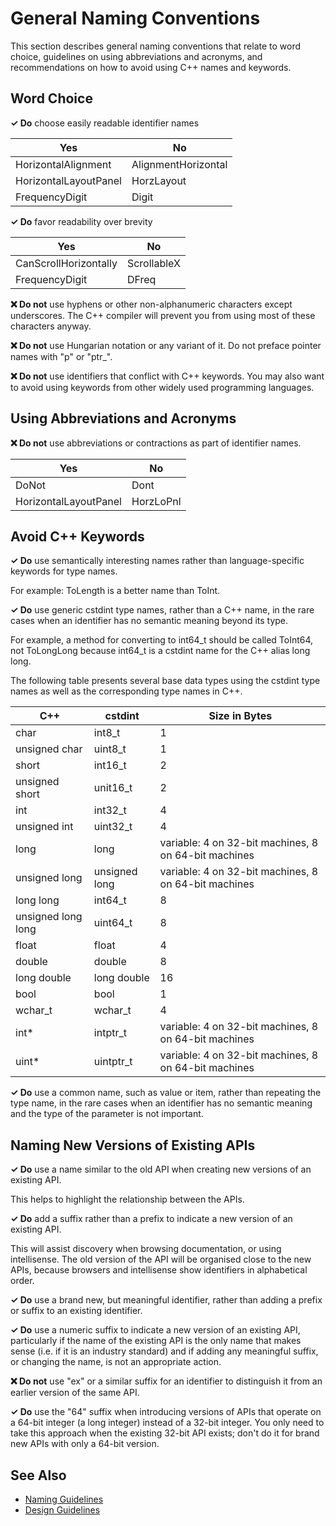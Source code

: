 # General Naming Conventions

This section describes general naming conventions that relate to word choice, guidelines on using
abbreviations and acronyms, and recommendations on how to avoid using C++ names and keywords.

## Word Choice

**✓ Do** choose easily readable identifier names

| Yes | No |
| --- | --- |
| HorizontalAlignment | AlignmentHorizontal |
| HorizontalLayoutPanel | HorzLayout |
| FrequencyDigit | Digit |

**✓ Do** favor readability over brevity

| Yes | No |
|--- | --- |
| CanScrollHorizontally | ScrollableX |
| FrequencyDigit | DFreq |

**❌ Do not** use hyphens or other non-alphanumeric characters except underscores. The C++ compiler will prevent you
from using most of these characters anyway.

**❌ Do not** use Hungarian notation or any variant of it. Do not preface pointer names with "p" or "ptr_".

**❌ Do not** use identifiers that conflict with C++ keywords. You may also want to avoid using keywords from other
widely used programming languages.

## Using Abbreviations and Acronyms

**❌ Do not** use abbreviations or contractions as part of identifier names.

| Yes | No |
| --- | --- |
| DoNot | Dont |
| HorizontalLayoutPanel | HorzLoPnl |

## Avoid C++ Keywords

**✓ Do** use semantically interesting names rather than language-specific keywords for type names.

For example: ToLength is a better name than ToInt.

**✓ Do** use generic cstdint type names, rather than a C++ name, in the rare cases when an identifier has no
semantic meaning beyond its type.

For example, a method for converting to int64_t should be called ToInt64, not ToLongLong because int64_t is a
cstdint name for the C++ alias long long.

The following table presents several base data types using the cstdint type names as well as the corresponding type
names in C++.

| C++ | cstdint | Size in Bytes |
| --- | ------- | ------------- |
| char | int8_t | 1 |
| unsigned char | uint8_t | 1 |
| short | int16_t | 2 |
| unsigned short | unit16_t | 2 |
| int | int32_t | 4 |
| unsigned int | uint32_t | 4 |
| long | long | variable: 4 on 32-bit machines, 8 on 64-bit machines |
| unsigned long | unsigned long | variable: 4 on 32-bit machines, 8 on 64-bit machines |
| long long | int64_t | 8 |
| unsigned long long | uint64_t | 8 |
| float | float | 4 |
| double | double | 8 |
| long double | long double | 16 |
| bool | bool | 1 |
| wchar_t | wchar_t | 4 |
| int* | intptr_t | variable: 4 on 32-bit machines, 8 on 64-bit machines |
| uint* | uintptr_t | variable: 4 on 32-bit machines, 8 on 64-bit machines |

**✓ Do** use a common name, such as value or item, rather than repeating the type name, in the rare cases
when an identifier has no semantic meaning and the type of the parameter is not important.

## Naming New Versions of Existing APIs

**✓ Do** use a name similar to the old API when creating new versions of an existing API.

This helps to highlight the relationship between the APIs.

**✓ Do** add a suffix rather than a prefix to indicate a new version of an existing API.

This will assist discovery when browsing documentation, or using intellisense. The old version of the API will
be organised close to the new APIs, because browsers and intellisense show identifiers in alphabetical order.

**✓ Do** use a brand new, but meaningful identifier, rather than adding a prefix or suffix to an existing
identifier.

**✓ Do** use a numeric suffix to indicate a new version of an existing API, particularly if the name of
the existing API is the only name that makes sense (i.e. if it is an industry standard) and if adding any
meaningful suffix, or changing the name, is not an appropriate action.

**❌ Do not** use "ex" or a similar suffix for an identifier to distinguish it from an earlier version of the 
same API.

**✓ Do** use the "64" suffix when introducing versions of APIs that operate on a 64-bit integer (a long integer)
instead of a 32-bit integer. You only need to take this approach when the existing 32-bit API exists; don't do
it for brand new APIs with only a 64-bit version.

## See Also
* [Naming Guidelines](naming_guidelines.md)
* [Design Guidelines](../design_guidelines/design_guidelines.md)